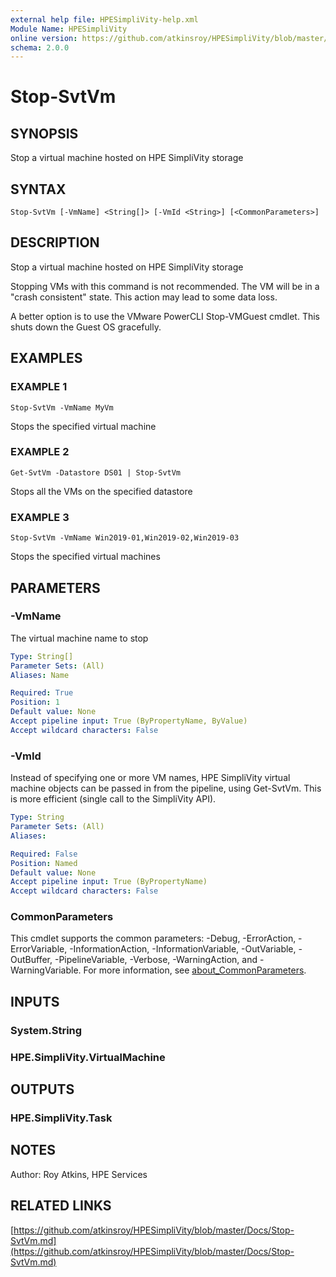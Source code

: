 ```yaml
---
external help file: HPESimpliVity-help.xml
Module Name: HPESimpliVity
online version: https://github.com/atkinsroy/HPESimpliVity/blob/master/Docs/Stop-SvtVm.md
schema: 2.0.0
---
```


# Stop-SvtVm

## SYNOPSIS
Stop a virtual machine hosted on HPE SimpliVity storage

## SYNTAX

```
Stop-SvtVm [-VmName] <String[]> [-VmId <String>] [<CommonParameters>]
```

## DESCRIPTION
Stop a virtual machine hosted on HPE SimpliVity storage

Stopping VMs with this command is not recommended.
The VM will be in a "crash consistent" state.
This action may lead to some data loss.

A better option is to use the VMware PowerCLI Stop-VMGuest cmdlet.
This shuts down the Guest OS gracefully.

## EXAMPLES

### EXAMPLE 1
```
Stop-SvtVm -VmName MyVm
```

Stops the specified virtual machine

### EXAMPLE 2
```
Get-SvtVm -Datastore DS01 | Stop-SvtVm
```

Stops all the VMs on the specified datastore

### EXAMPLE 3
```
Stop-SvtVm -VmName Win2019-01,Win2019-02,Win2019-03
```

Stops the specified virtual machines

## PARAMETERS

### -VmName
The virtual machine name to stop

```yaml
Type: String[]
Parameter Sets: (All)
Aliases: Name

Required: True
Position: 1
Default value: None
Accept pipeline input: True (ByPropertyName, ByValue)
Accept wildcard characters: False
```

### -VmId
Instead of specifying one or more VM names, HPE SimpliVity virtual machine objects can be passed in from
the pipeline, using Get-SvtVm.
This is more efficient (single call to the SimpliVity API).

```yaml
Type: String
Parameter Sets: (All)
Aliases:

Required: False
Position: Named
Default value: None
Accept pipeline input: True (ByPropertyName)
Accept wildcard characters: False
```

### CommonParameters
This cmdlet supports the common parameters: -Debug, -ErrorAction, -ErrorVariable, -InformationAction, -InformationVariable, -OutVariable, -OutBuffer, -PipelineVariable, -Verbose, -WarningAction, and -WarningVariable. For more information, see [about_CommonParameters](http://go.microsoft.com/fwlink/?LinkID=113216).

## INPUTS

### System.String
### HPE.SimpliVity.VirtualMachine
## OUTPUTS

### HPE.SimpliVity.Task
## NOTES
Author: Roy Atkins, HPE Services

## RELATED LINKS

[https://github.com/atkinsroy/HPESimpliVity/blob/master/Docs/Stop-SvtVm.md](https://github.com/atkinsroy/HPESimpliVity/blob/master/Docs/Stop-SvtVm.md)

